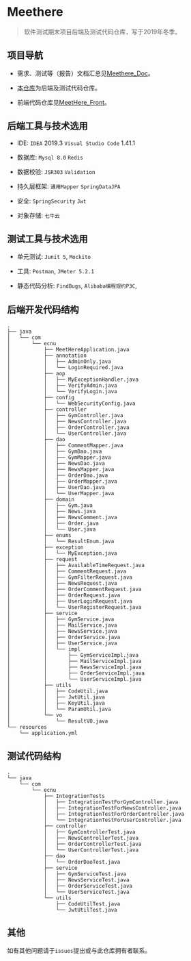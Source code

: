 # Meethere

> 软件测试期末项目后端及测试代码仓库，写于2019年冬季。

## 项目导航

+ 需求、测试等（报告）文档汇总见[Meethere_Doc](https://github.com/LEODPEN/Meethere_Doc)。

+ [本仓库](https://github.com/Onion12138/Meet)为后端及测试代码仓库。

+ 前端代码仓库见[MeetHere_Front](https://github.com/TimGin117/MeetHereFront)。

## 后端工具与技术选用

+ IDE: `IDEA` 2019.3  `Visual Studio Code` 1.41.1

+ 数据库: `Mysql 8.0`  `Redis`

+ 数据校验: `JSR303` `Validation`

+ 持久层框架: `通用Mapper` `SpringDataJPA`

+ 安全: `SpringSecurity` `Jwt`

+ 对象存储: `七牛云`

## 测试工具与技术选用

+ 单元测试: `Junit 5`, `Mockito`

+ 工具: `Postman`, `JMeter 5.2.1`

+ 静态代码分析: `FindBugs`, `Alibaba编程规约P3C`, 
## 后端开发代码结构
```
.
├── java
│   └── com
│       └── ecnu
│           ├── MeetHereApplication.java
│           ├── annotation
│           │   ├── AdminOnly.java
│           │   └── LoginRequired.java
│           ├── aop
│           │   ├── MyExceptionHandler.java
│           │   ├── VerifyAdmin.java
│           │   └── VerifyLogin.java
│           ├── config
│           │   └── WebSecurityConfig.java
│           ├── controller
│           │   ├── GymController.java
│           │   ├── NewsController.java
│           │   ├── OrderController.java
│           │   └── UserController.java
│           ├── dao
│           │   ├── CommentMapper.java
│           │   ├── GymDao.java
│           │   ├── GymMapper.java
│           │   ├── NewsDao.java
│           │   ├── NewsMapper.java
│           │   ├── OrderDao.java
│           │   ├── OrderMapper.java
│           │   ├── UserDao.java
│           │   └── UserMapper.java
│           ├── domain
│           │   ├── Gym.java
│           │   ├── News.java
│           │   ├── NewsComment.java
│           │   ├── Order.java
│           │   └── User.java
│           ├── enums
│           │   └── ResultEnum.java
│           ├── exception
│           │   └── MyException.java
│           ├── request
│           │   ├── AvailableTimeRequest.java
│           │   ├── CommentRequest.java
│           │   ├── GymFilterRequest.java
│           │   ├── NewsRequest.java
│           │   ├── OrderCommentRequest.java
│           │   ├── OrderRequest.java
│           │   ├── UserLoginRequest.java
│           │   └── UserRegisterRequest.java
│           ├── service
│           │   ├── GymService.java
│           │   ├── MailService.java
│           │   ├── NewsService.java
│           │   ├── OrderService.java
│           │   ├── UserService.java
│           │   └── impl
│           │       ├── GymServiceImpl.java
│           │       ├── MailServiceImpl.java
│           │       ├── NewsServiceImpl.java
│           │       ├── OrderServiceImpl.java
│           │       └── UserServiceImpl.java
│           ├── utils
│           │   ├── CodeUtil.java
│           │   ├── JwtUtil.java
│           │   ├── KeyUtil.java
│           │   └── ParamUtil.java
│           └── vo
│               └── ResultVO.java
└── resources
    └── application.yml
```

## 测试代码结构
```
.
└── java
    └── com
        └── ecnu
            ├── IntegrationTests
            │   ├── IntegrationTestForGymController.java
            │   ├── IntegrationTestForNewsController.java
            │   ├── IntegrationTestForOrderController.java
            │   └── IntegrationTestForUserController.java
            ├── controller
            │   ├── GymControllerTest.java
            │   ├── NewsControllerTest.java
            │   ├── OrderControllerTest.java
            │   └── UserControllerTest.java
            ├── dao
            │   └── OrderDaoTest.java
            ├── service
            │   ├── GymServiceTest.java
            │   ├── NewsServiceTest.java
            │   ├── OrderServiceTest.java
            │   └── UserServiceTest.java
            └── utils
                ├── CodeUtilTest.java
                └── JwtUtilTest.java

```
## 其他
如有其他问题请于`issues`提出或与此仓库拥有者联系。




